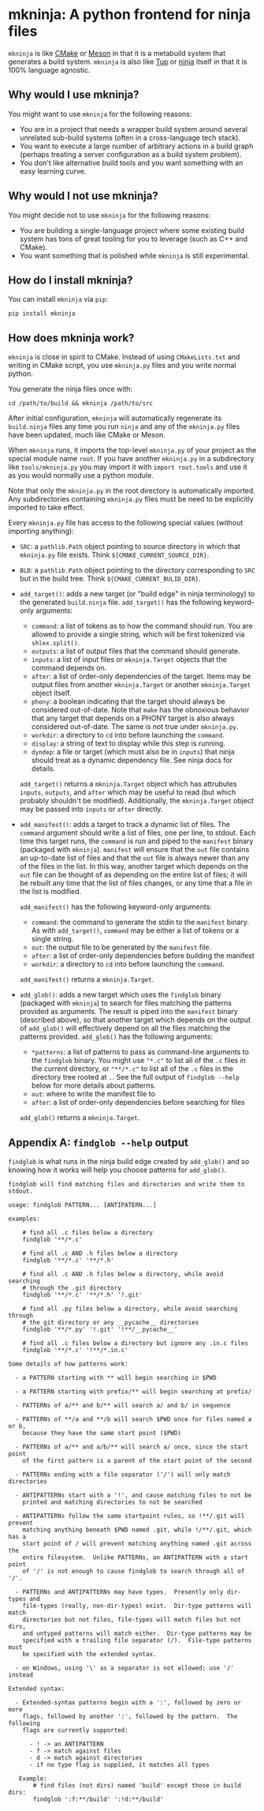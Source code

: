 # mkninja: A python frontend for ninja files

`mkninja` is like [CMake](https://cmake.org/) or
[Meson](https://mesonbuild.com/) in that it is a metabuild system that
generates a build system.  `mkninja` is also like
[Tup](https://gittup.org/tup/) or [ninja](https://ninja-build.org/) itself in
that it is 100% language agnostic.

## Why would I use mkninja?

You might want to use `mkninja` for the following reasons:

- You are in a project that needs a wrapper build system around several
  unrelated sub-build systems (often in a cross-language tech stack).
- You want to execute a large number of arbitrary actions in a build graph
  (perhaps treating a server configuration as a build system problem).
- You don't like alternative build tools and you want something with an easy
  learning curve.

## Why would I not use mkninja?

You might decide not to use `mkninja` for the following reasons:

- You are building a single-language project where some existing build system
  has tons of great tooling for you to leverage (such as C++ and CMake).
- You want something that is polished while `mkninja` is still experimental.

## How do I install mkninja?

You can install `mkninja` via `pip`:

```
pip install mkninja
```

## How does mkninja work?

`mkninja` is close in spirit to CMake.  Instead of using `CMakeLists.txt` and
writing in CMake script, you use `mkninja.py` files and you write normal
python.

You generate the ninja files once with:

```
cd /path/to/build && mkninja /path/to/src
```

After initial configuration, `mkninja` will automatically regenerate its
`build.ninja` files any time you run `ninja` and any of the `mkninja.py` files
have been updated, much like CMake or Meson.

When `mkninja` runs, it imports the top-level `mkninja.py` of your project as
the special module name `root`.  If you have another `mkninja.py` in a
subdirectory like `tools/mkninja.py` you may import it with `import root.tools`
and use it as you would normally use a python module.

Note that only the `mkninja.py` in the root directory is automatically
imported.  Any subdirectories containing `mkninja.py` files must be need to be
explicitly imported to take effect.

Every `mkninja.py` file has access to the following special values (without
importing anything):

  - `SRC`: a `pathlib.Path` object pointing to source directory in which that
    `mkninja.py` file exists.  Think `${CMAKE_CURRENT_SOURCE_DIR}`.

  - `BLD`: a `pathlib.Path` object pointing to the directory corresponding to
    `SRC` but in the build tree.  Think `${CMAKE_CURRENT_BULID_DIR}`.

  - `add_target()`: adds a new target (or "build edge" in ninja terminology) to
    the generated `build.ninja` file.  `add_target()` has the following
    keyword-only arguments:
      - `command`: a list of tokens as to how the command should run.  You
        are allowed to provide a single string, which will be first tokenized
        via `shlex.split()`.
      - `outputs`: a list of output files that the command should generate.
      - `inputs`: a list of input files or `mkninja.Target` objects that the
        command depends on.
      - `after`: a list of order-only dependencies of the target.  Items may be
        output files from another `mkninja.Target` or another `mkninja.Target`
        object itself.
      - `phony`: a boolean indicating that the target should always be
        considered out-of-date.  Note that `make` has the obnoxious behavior
        that any target that depends on a PHONY target is also always
        considered out-of-date.  The same is not true under `mkninja.py`.
      - `workdir`: a directory to `cd` into before launching the `command`.
      - `display`: a string of text to display while this step is running.
      - `dyndep`: a file or target (which must also be in `inputs`) that ninja
        should treat as a dynamic dependency file.  See ninja docs for details.

    `add_target()` returns a `mkninja.Target` object which has attrubutes
    `inputs`, `outputs`, and `after` which may be useful to read (but which
    probably shouldn't be modified).  Additionally, the `mkninja.Target` object
    may be passed into `inputs` or `after` directly.

  - `add_manifest()`: adds a target to track a dynamic list of files.  The
    `command` argument should write a list of files, one per line, to stdout.
    Each time this target runs, the `command` is run and piped to the
    `manifest` binary (packaged with `mkninja`).  `manifest` will ensure that
    the `out` file contains an up-to-date list of files and that the `out` file
    is always newer than any of the files in the list.  In this way, another
    target which depends on the `out` file can be thought of as depending on
    the entire list of files; it will be rebuilt any time that the list of
    files changes, or any time that a file in the list is modified.

    `add_manifest()` has the following keyword-only arguments:

      - `command`: the command to generate the stdin to the `manifest` binary.
        As with `add_target()`, `command` may be either a list of tokens or a
        single string.
      - `out`: the output file to be generated by the `manifest` file.
      - `after`: a list of order-only dependencies before building the manifest
      - `workdir`: a directory to `cd` into before launching the `command`.

    `add_manifest()` returns a `mkninja.Target`.

  - `add_glob()`: adds a new target which uses the `findglob` binary (packaged
    with `mkninja`) to search for files matching the patterns provided as
    arguments.  The result is piped into the `manifest` binary (described
    above), so that another target which depends on the output of `add_glob()`
    will effectively depend on all the files matching the patterns provided.
    `add_glob()` has the following arguments:

      - `*patterns`: a list of patterns to pass as command-line arguments to
        the `findglob` binary.  You might use `"*.c"` to list all of the `.c`
        files in the current directory, or `"**/*.c"` to list all of the `.c`
        files in the directory tree rooted at `.`.  See the full
        output of `findglob --help` below for more details about patterns.
      - `out`: where to write the manifest file to
      - `after`: a list of order-only dependencies before searching for files

    `add_glob()` returns a `mkninja.Target`.

## Appendix A: `findglob --help` output

`findglob` is what runs in the ninja build edge created by `add_glob()` and so
knowing how it works will help you choose patterns for `add_glob()`.

```
findglob will find matching files and directories and write them to stdout.

usage: findglob PATTERN... [ANTIPATERN...]

examples:

    # find all .c files below a directory
    findglob '**/*.c'

    # find all .c AND .h files below a directory
    findglob '**/*.c' '**/*.h'

    # find all .c AND .h files below a directory, while avoid searching
    # through the .git directory
    findglob '**/*.c' '**/*.h' '!.git'

    # find all .py files below a directory, while avoid searching through
    # the git directory or any __pycache__ directories
    findglob '**/*.py' '!.git' '!**/__pycache__'

    # find all .c files below a directory but ignore any .in.c files
    findglob '**/*.c' '!**/*.in.c'

Some details of how patterns work:

  - a PATTERN starting with ** will begin searching in $PWD

  - a PATTERN starting with prefix/** will begin searching at prefix/

  - PATTERNs of a/** and b/** will search a/ and b/ in sequence

  - PATTERNs of **/a and **/b will search $PWD once for files named a or b,
    because they have the same start point ($PWD)

  - PATTERNs of a/** and a/b/** will search a/ once, since the start point
    of the first pattern is a parent of the start point of the second

  - PATTERNs ending with a file separator ('/') will only match directories

  - ANTIPATTERNs start with a '!', and cause matching files to not be
    printed and matching directories to not be searched

  - ANTIPATTERNs follow the same startpoint rules, so !**/.git will prevent
    matching anything beneath $PWD named .git, while !/**/.git, which has a
    start point of / will prevent matching anything named .git across the
    entire filesystem.  Unlike PATTERNs, an ANTIPATTERN with a start point
    of '/' is not enough to cause findglob to search through all of '/'.

  - PATTERNs and ANTIPATTERNs may have types.  Presently only dir-types and
    file-types (really, non-dir-types) exist.  Dir-type patterns will match
    directories but not files, file-types will match files but not dirs,
    and untyped patterns will match either.  Dir-type patterns may be
    specified with a trailing file separator (/).  File-type patterns must
    be specified with the extended syntax.

  - on Windows, using '\' as a separator is not allowed; use '/' instead

Extended syntax:

  - Extended-syntax patterns begin with a ':', followed by zero or more
    flags, followed by another ':', followed by the pattern.  The following
    flags are currently supported:

      - ! -> an ANTIPATTERN
      - f -> match against files
      - d -> match against directories
      - if no type flag is supplied, it matches all types

   Example:
       # find files (not dirs) named 'build' except those in build dirs:
       findglob ':f:**/build' ':!d:**/build'
```

